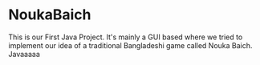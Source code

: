 # NoukaBaich
This is our First Java Project. It's mainly a GUI based where we tried to implement our idea of a traditional Bangladeshi game called Nouka Baich. Javaaaaa
